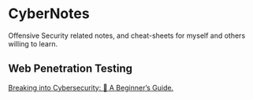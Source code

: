 # CyberNotes
Offensive Security related notes, and cheat-sheets for myself and others willing to learn.
## Web Penetration Testing
[Breaking into Cybersecurity: 🚀 A Beginner’s Guide.](Web_Penetration_Testing/Useful_resources.md)